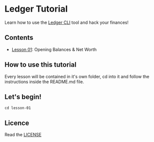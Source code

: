# Ledger Tutorial

Learn how to use the [Ledger CLI](http://www.ledger-cli.org/) tool and hack your
finances!

## Contents

 - [Lesson 01](lesson-01): Opening Balances & Net Worth

## How to use this tutorial

Every lesson will be contained in it's own folder, cd into it and follow the
instructions inside the README.md file.

## Let's begin!

```
cd lesson-01
```

## Licence

Read the [LICENSE](LICENSE)
